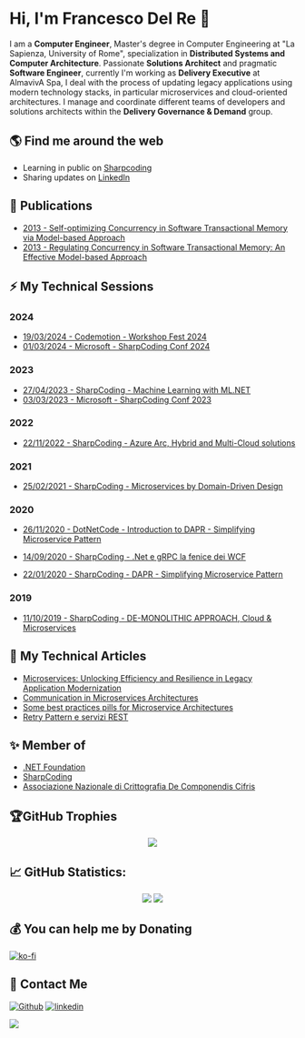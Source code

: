 # Hi, I'm Francesco Del Re 👋
I am a **Computer Engineer**, Master's degree in Computer Engineering at "La Sapienza, University of Rome", specialization in **Distributed Systems and Computer Architecture**. Passionate **Solutions Architect** and pragmatic **Software Engineer**, currently I'm working as **Delivery Executive** at AlmavivA Spa, I deal with the process of updating legacy applications using modern technology stacks, in particular microservices and cloud-oriented architectures.
I manage and coordinate different teams of developers and solutions architects within the **Delivery Governance & Demand** group.

## 🌎 Find me around the web

- Learning in public on <a href="https://www.sharpcoding.it/" target="_blank">Sharpcoding</a>
- Sharing updates on <a href="https://www.linkedin.com/in/francesco-delre/">LinkedIn</a>

## 📝 Publications
- <a href="https://users.diag.uniroma1.it/~biblioteca/en/node/5952" target="_blank">2013 - Self-optimizing Concurrency in Software Transactional Memory via Model-based Approach</a>
- <a href="https://ieeexplore.ieee.org/document/6676490" target="_blank">2013 - Regulating Concurrency in Software Transactional Memory: An Effective Model-based Approach</a>

## ⚡ My Technical Sessions

### 2024
- <a href="https://github.com/engineering87/CodemotionWorkshopFest-2024/blob/main/README.md">19/03/2024 - Codemotion - Workshop Fest 2024</a>
- <a href="https://github.com/engineering87/TechnicalSessions/blob/main/Conference/SharpCoding2024.md">01/03/2024 - Microsoft - SharpCoding Conf 2024</a>

### 2023

- <a href="https://github.com/engineering87/TechnicalSessions/blob/main/SharpCoding/2023-04-27.md">27/04/2023 - SharpCoding - Machine Learning with ML.NET</a>
- <a href="https://github.com/engineering87/TechnicalSessions/blob/main/Conference/SharpCoding2023.md">03/03/2023 - Microsoft - SharpCoding Conf 2023</a>

### 2022

- <a href="https://github.com/engineering87/TechnicalSessions/blob/main/SharpCoding/2022-11-22.md">22/11/2022 - SharpCoding - Azure Arc, Hybrid and Multi-Cloud solutions</a>

### 2021

- <a href="https://github.com/engineering87/TechnicalSessions/blob/main/SharpCoding/2021-02-25.md">25/02/2021 - SharpCoding - Microservices by Domain-Driven Design</a>

### 2020

- <a href="https://github.com/engineering87/TechnicalSessions/blob/main/DotNetCode/2020-11-26.md">26/11/2020 - DotNetCode - Introduction to DAPR - Simplifying Microservice Pattern</a>

- <a href="https://github.com/engineering87/TechnicalSessions/blob/main/SharpCoding/2020-04-09.md">14/09/2020 - SharpCoding - .Net e gRPC la fenice dei WCF</a>

- <a href="https://github.com/engineering87/TechnicalSessions/blob/main/SharpCoding/2020-01-22.md">22/01/2020 - SharpCoding - DAPR - Simplifying Microservice Pattern</a>

### 2019

- <a href="https://github.com/engineering87/TechnicalSessions/blob/main/SharpCoding/2019-10-11.md">11/10/2019 - SharpCoding - DE-MONOLITHIC APPROACH, Cloud & Microservices</a>

## 📝 My Technical Articles
* [Microservices: Unlocking Efficiency and Resilience in Legacy Application Modernization](https://www.codemotion.com/magazine/microservices/microservices-unlocking-efficiency-and-resilience-in-legacy-application-modernization/)
* [Communication in Microservices Architectures](https://sharpcoding.medium.com/communication-in-microservices-architectures-3eb2e00b556f)
* [Some best practices pills for Microservice Architectures](https://sharpcoding.medium.com/some-best-practices-pills-for-microservice-architectures-51b35eead7ce)
* [Retry Pattern e servizi REST](https://sharpcoding.medium.com/retry-pattern-e-servizi-rest-10e590f9369e)

## ✨ Member of
* [.NET Foundation](https://dotnetfoundation.org/)
* [SharpCoding](http://www.sharpcoding.it/)
* [Associazione Nazionale di Crittografia De Componendis Cifris](https://www.decifris.it/)

## 🏆GitHub Trophies
<p align="center" style="witdh:100%">
  <img src="https://github-profile-trophy.vercel.app/?username=engineering87&theme=onedark&no-frame=false&no-bg=false&margin-w=4&row=1" />
</p>

## 📈 GitHub Statistics:
<p align="center">
 <img src="https://github-readme-stats.vercel.app/api?username=engineering87&theme=onedark&hide_border=false&include_all_commits=false&count_private=true" />
 <img src="https://github-readme-streak-stats.herokuapp.com/?user=engineering87&theme=onedark&hide_border=false" />
</p>

## 💰 You can help me by Donating

[![ko-fi](https://ko-fi.com/img/githubbutton_sm.svg)](https://ko-fi.com/engineering87)

## 💌 Contact Me
[<img alt="Github" src="https://img.shields.io/badge/GitHub-%2312100E.svg?&style=for-the-badge&logo=Github&logoColor=white" />](https://github.com/engineering87)
[<img alt="linkedin" src="https://img.shields.io/badge/linkedin-%230077B5.svg?&style=for-the-badge&logo=linkedin&logoColor=white" />](https://linkedin.com/in/francesco-delre)

![](https://komarev.com/ghpvc/?username=engineering87)
